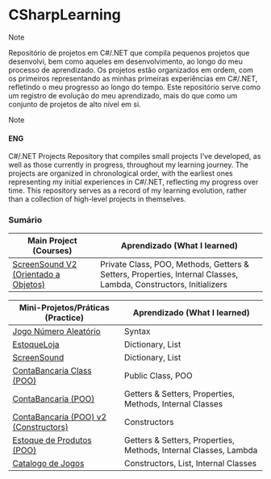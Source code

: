 # CSharpLearning
> [!NOTE]
> Repositório de projetos em C#/.NET que compila pequenos projetos que desenvolvi, bem como aqueles em desenvolvimento, ao longo do meu processo de aprendizado. Os projetos estão organizados em ordem, com os primeiros representando as minhas primeiras experiências em C#/.NET, refletindo o meu progresso ao longo do tempo. Este repositório serve como um registro de evolução do meu aprendizado, mais do que como um conjunto de projetos de alto nível em si.

> [!NOTE]
> #### ENG
> C#/.NET Projects Repository that compiles small projects I've developed, as well as those currently in progress, throughout my learning journey. The projects are organized in chronological order, with the earliest ones representing my initial experiences in C#/.NET, reflecting my progress over time. This repository serves as a record of my learning evolution, rather than a collection of high-level projects in themselves.

### Sumário

| Main Project (Courses)                                  | Aprendizado (What I learned)                                           |
|--------------------------------------------|-------------------------------------------------------|
| [ScreenSound V2 (Orientado a Objetos)](ScreenSound%20V2%20(Orientado%20a%20Objetos)) |     Private Class, POO, Methods, Getters & Setters, Properties, Internal Classes, Lambda, Constructors, Initializers       |

| Mini-Projetos/Práticas    (Practice)                               | Aprendizado (What I learned)                                           |
|--------------------------------------------|-------------------------------------------------------|
| [Jogo Número Aleatório](JogoNumeroAleatorio) |       Syntax                                                |
| [EstoqueLoja](EstoqueLoja)                   | Dictionary, List |
| [ScreenSound](ScreenSound)                   |    Dictionary, List                                                   |
| [ContaBancaria Class (POO)](ContaBancariaClass) |   Public Class, POO                                                 |
| [ContaBancaria (POO)](Conta%20Bancária%20POO) |   Getters & Setters, Properties, Methods, Internal Classes                                         |
| [ContaBancaria (POO) v2 (Constructors)](Conta%20Bancária%20Constructor) |   Constructors                                       |
| [Estoque de Produtos (POO)](EstoqueDeProdutos) |   Getters & Setters, Properties, Methods, Internal Classes, Lambda                                        |
| [Catalogo de Jogos](CatalogoJogos) |   Constructors, List, Internal Classes                                      |
